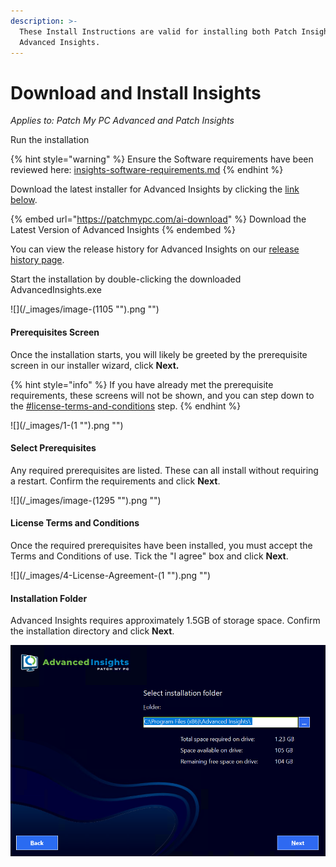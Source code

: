 ```yaml
---
description: >-
  These Install Instructions are valid for installing both Patch Insights and
  Advanced Insights.
---
```


# Download and Install Insights

_Applies to: Patch My PC Advanced and Patch Insights_

Run the installation

{% hint style="warning" %}
Ensure the Software requirements have been reviewed here: [insights-software-requirements.md](../advanced-and-patch-insights-requirements-and-prerequisites/insights-software-requirements.md "mention")
{% endhint %}

Download the latest installer for Advanced Insights by clicking the [link below](https://api.patchmypc.com/downloads/exe/AdvancedInsights.exe).&#x20;

{% embed url="https://patchmypc.com/ai-download" %}
Download the Latest Version of Advanced Insights
{% endembed %}

You can view the release history for Advanced Insights on our [release history page](https://docs.patchmypc.com/release-history/advanced-insights-releases).

Start the installation by double-clicking the downloaded AdvancedInsights.exe

![](/_images/image-(1105 "").png "")

#### Prerequisites Screen

Once the installation starts, you will likely be greeted by the prerequisite screen in our installer wizard, click **Next.**

{% hint style="info" %}
If you have already met the prerequisite requirements, these screens will not be shown, and you can step down to the [#license-terms-and-conditions](./#license-terms-and-conditions "mention") step.
{% endhint %}

![](/_images/1-(1 "").png "")

#### Select Prerequisites

Any required prerequisites are listed. These can all install without requiring a restart. Confirm the requirements and click **Next**.

![](/_images/image-(1295 "").png "")

#### License Terms and Conditions

Once the required prerequisites have been installed, you must accept the Terms and Conditions of use. Tick the "I agree" box and click **Next**.

![](/_images/4-License-Agreement-(1 "").png "")

#### Installation Folder

Advanced Insights requires approximately 1.5GB of storage space. Confirm the installation directory and click **Next**.

![](/_images/5-Folder.png "")
